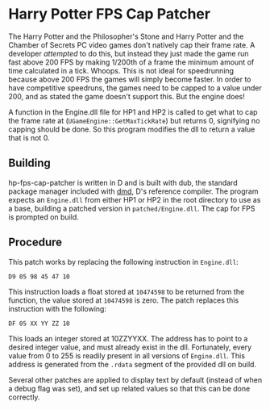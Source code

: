 # Harry Potter FPS Cap Patcher
The Harry Potter and the Philosopher's Stone and Harry Potter and the Chamber of Secrets PC video games don't natively cap their frame rate. A developer *attempted* to do this, but instead they just made the game run fast above 200 FPS by making 1/200th of a frame the minimum amount of time calculated in a tick. Whoops. This is not ideal for speedrunning because above 200 FPS the games will simply become faster. In order to have competitive speedruns, the games need to be capped to a value under 200, and as stated the game doesn't support this. But the engine does!

A function in the Engine.dll file for HP1 and HP2 is called to get what to cap the frame rate at (``UGameEngine::GetMaxTickRate``) but returns 0, signifying no capping should be done. So this program modifies the dll to return a value that is not 0.

## Building
hp-fps-cap-patcher is written in D and is built with dub, the standard package manager included with [dmd](https://dlang.org/download.html), D's reference compiler. The program expects an ``Engine.dll`` from either HP1 or HP2 in the root directory to use as a base, building a patched version in ``patched/Engine.dll``. The cap for FPS is prompted on build.

## Procedure
This patch works by replacing the following instruction in ``Engine.dll``:

```D9 05 98 45 47 10```

This instruction loads a float stored at ``10474598`` to be returned from the function, the value stored at ``10474598`` is zero. The patch replaces this instruction with the following:

```DF 05 XX YY ZZ 10```

This loads an integer stored at 10ZZYYXX. The address has to point to a desired integer value, and must already exist in the dll. Fortunately, every value from 0 to 255 is readily present in all versions of ``Engine.dll``. This address is generated from the ``.rdata`` segment of the provided dll on build.

Several other patches are applied to display text by default (instead of when a debug flag was set), and set up related values so that this can be done correctly.